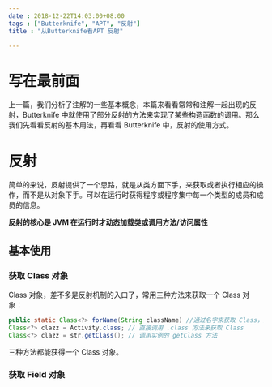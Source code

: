 ```yaml
---
date : 2018-12-22T14:03:00+08:00
tags : ["Butterknife", "APT", "反射"]
title : "从Butterknife看APT 反射"

---
```


# 写在最前面
上一篇，我们分析了注解的一些基本概念，本篇来看看常常和注解一起出现的反射，Butterknife 中就使用了部分反射的方法来实现了某些构造函数的调用。那么我们先看看反射的基本用法，再看看 Butterknife 中，反射的使用方式。

# 反射
简单的来说，反射提供了一个思路，就是从类方面下手，来获取或者执行相应的操作，而不是从对象下手。可以在运行时获得程序或程序集中每一个类型的成员和成员的信息。

**反射的核心是 JVM 在运行时才动态加载类或调用方法/访问属性**

## 基本使用

### 获取 Class 对象
Class 对象，差不多是反射机制的入口了，常用三种方法来获取一个 Class 对象：
```java
public static Class<?> forName(String className) //通过名字来获取 Class，主要类名要包含完整路径。
Class<?> clazz = Activity.class; // 直接调用 .class 方法来获取 Class
Class<?> clazz = str.getClass(); // 调用实例的 getClass 方法
```
三种方法都能获得一个 Class 对象。

### 获取 Field 对象 